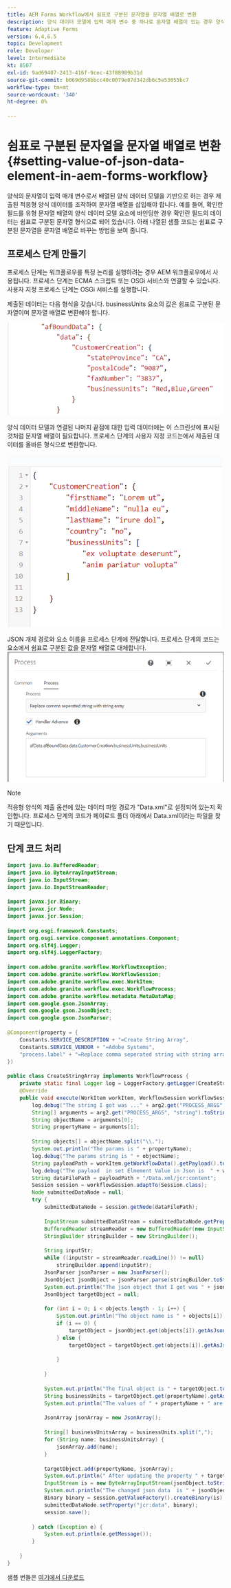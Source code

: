 ```yaml
---
title: AEM Forms Workflow에서 쉼표로 구분된 문자열을 문자열 배열로 변환
description: 양식 데이터 모델에 입력 매개 변수 중 하나로 문자열 배열이 있는 경우 양식 데이터 모델의 제출 작업을 호출하기 전에 적응형 양식의 제출 작업에서 생성된 데이터를 마사지해야 합니다.
feature: Adaptive Forms
version: 6.4,6.5
topic: Development
role: Developer
level: Intermediate
kt: 8507
exl-id: 9ad69407-2413-416f-9cec-43f88989b31d
source-git-commit: b069d958bbcc40c0079e87d342db6c5e53055bc7
workflow-type: tm+mt
source-wordcount: '340'
ht-degree: 0%

---
```


# 쉼표로 구분된 문자열을 문자열 배열로 변환 {#setting-value-of-json-data-element-in-aem-forms-workflow}

양식의 문자열이 입력 매개 변수로서 배열된 양식 데이터 모델을 기반으로 하는 경우 제출된 적응형 양식 데이터를 조작하여 문자열 배열을 삽입해야 합니다. 예를 들어, 확인란 필드를 유형 문자열 배열의 양식 데이터 모델 요소에 바인딩한 경우 확인란 필드의 데이터는 쉼표로 구분된 문자열 형식으로 되어 있습니다. 아래 나열된 샘플 코드는 쉼표로 구분된 문자열을 문자열 배열로 바꾸는 방법을 보여 줍니다.

## 프로세스 단계 만들기

프로세스 단계는 워크플로우를 특정 논리를 실행하려는 경우 AEM 워크플로우에서 사용됩니다. 프로세스 단계는 ECMA 스크립트 또는 OSGi 서비스와 연결할 수 있습니다. 사용자 지정 프로세스 단계는 OSGi 서비스를 실행합니다.

제출된 데이터는 다음 형식을 갖습니다. businessUnits 요소의 값은 쉼표로 구분된 문자열이며 문자열 배열로 변환해야 합니다.

![제출된 데이터](assets/submitted-data-string.png)

양식 데이터 모델과 연결된 나머지 끝점에 대한 입력 데이터에는 이 스크린샷에 표시된 것처럼 문자열 배열이 필요합니다. 프로세스 단계의 사용자 지정 코드는에서 제출된 데이터를 올바른 형식으로 변환합니다.

![fdm-string-array](assets/string-array-fdm.png)

JSON 개체 경로와 요소 이름을 프로세스 단계에 전달합니다. 프로세스 단계의 코드는 요소에서 쉼표로 구분된 값을 문자열 배열로 대체합니다.
![프로세스 단계](assets/create-string-array.png)

>[!NOTE]
>
>적응형 양식의 제출 옵션에 있는 데이터 파일 경로가 &quot;Data.xml&quot;로 설정되어 있는지 확인합니다. 프로세스 단계의 코드가 페이로드 폴더 아래에서 Data.xml이라는 파일을 찾기 때문입니다.

## 단계 코드 처리

```java
import java.io.BufferedReader;
import java.io.ByteArrayInputStream;
import java.io.InputStream;
import java.io.InputStreamReader;

import javax.jcr.Binary;
import javax.jcr.Node;
import javax.jcr.Session;

import org.osgi.framework.Constants;
import org.osgi.service.component.annotations.Component;
import org.slf4j.Logger;
import org.slf4j.LoggerFactory;

import com.adobe.granite.workflow.WorkflowException;
import com.adobe.granite.workflow.WorkflowSession;
import com.adobe.granite.workflow.exec.WorkItem;
import com.adobe.granite.workflow.exec.WorkflowProcess;
import com.adobe.granite.workflow.metadata.MetaDataMap;
import com.google.gson.JsonArray;
import com.google.gson.JsonObject;
import com.google.gson.JsonParser;

@Component(property = {
    Constants.SERVICE_DESCRIPTION + "=Create String Array",
    Constants.SERVICE_VENDOR + "=Adobe Systems",
    "process.label" + "=Replace comma seperated string with string array"
})

public class CreateStringArray implements WorkflowProcess {
    private static final Logger log = LoggerFactory.getLogger(CreateStringArray.class);
    @Override
    public void execute(WorkItem workItem, WorkflowSession workflowSession, MetaDataMap arg2) throws WorkflowException {
        log.debug("The string I got was ..." + arg2.get("PROCESS_ARGS", "string").toString());
        String[] arguments = arg2.get("PROCESS_ARGS", "string").toString().split(",");
        String objectName = arguments[0];
        String propertyName = arguments[1];

        String objects[] = objectName.split("\\.");
        System.out.println("The params is " + propertyName);
        log.debug("The params string is " + objectName);
        String payloadPath = workItem.getWorkflowData().getPayload().toString();
        log.debug("The payload  in set Elmement Value in Json is  " + workItem.getWorkflowData().getPayload().toString());
        String dataFilePath = payloadPath + "/Data.xml/jcr:content";
        Session session = workflowSession.adaptTo(Session.class);
        Node submittedDataNode = null;
        try {
            submittedDataNode = session.getNode(dataFilePath);

            InputStream submittedDataStream = submittedDataNode.getProperty("jcr:data").getBinary().getStream();
            BufferedReader streamReader = new BufferedReader(new InputStreamReader(submittedDataStream, "UTF-8"));
            StringBuilder stringBuilder = new StringBuilder();

            String inputStr;
            while ((inputStr = streamReader.readLine()) != null)
                stringBuilder.append(inputStr);
            JsonParser jsonParser = new JsonParser();
            JsonObject jsonObject = jsonParser.parse(stringBuilder.toString()).getAsJsonObject();
            System.out.println("The json object that I got was " + jsonObject);
            JsonObject targetObject = null;

            for (int i = 0; i < objects.length - 1; i++) {
                System.out.println("The object name is " + objects[i]);
                if (i == 0) {
                    targetObject = jsonObject.get(objects[i]).getAsJsonObject();
                } else {
                    targetObject = targetObject.get(objects[i]).getAsJsonObject();

                }

            }

            System.out.println("The final object is " + targetObject.toString());
            String businessUnits = targetObject.get(propertyName).getAsString();
            System.out.println("The values of " + propertyName + " are " + businessUnits);

            JsonArray jsonArray = new JsonArray();

            String[] businessUnitsArray = businessUnits.split(",");
            for (String name: businessUnitsArray) {
                jsonArray.add(name);
            }

            targetObject.add(propertyName, jsonArray);
            System.out.println(" After updating the property " + targetObject.toString());
            InputStream is = new ByteArrayInputStream(jsonObject.toString().getBytes());
            System.out.println("The changed json data  is " + jsonObject.toString());
            Binary binary = session.getValueFactory().createBinary(is);
            submittedDataNode.setProperty("jcr:data", binary);
            session.save();

        } catch (Exception e) {
            System.out.println(e.getMessage());
        }

    }
}
```

샘플 번들은 [여기에서 다운로드](assets/CreateStringArray.CreateStringArray.core-1.0-SNAPSHOT.jar)
